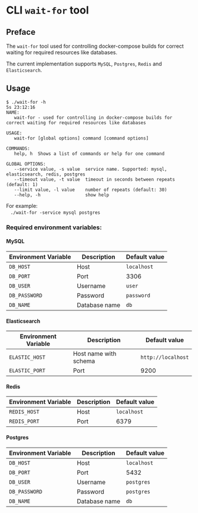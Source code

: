 # CLI `wait-for` tool

## Preface
The `wait-for` tool used for controlling docker-compose builds for correct waiting for required resources like databases.

The current implementation supports `MySQL`, `Postgres`, `Redis` and `Elasticsearch`.

## Usage
```shell
$ ./wait-for -h                                                                                                                                                                                                                                                        5s 23:12:16
NAME:
   wait-for - used for controlling in docker-compose builds for correct waiting for required resources like databases

USAGE:
   wait-for [global options] command [command options] 

COMMANDS:
   help, h  Shows a list of commands or help for one command

GLOBAL OPTIONS:
   --service value, -s value  service name. Supported: mysql, elasticsearch, redis, postgres
   --timeout value, -t value  timeout in seconds between repeats (default: 1)
   --limit value, -l value    number of repeats (default: 30)
   --help, -h                 show help

```

For example:  
&nbsp;&nbsp;&nbsp;```./wait-for -service mysql postgres```

### Required environment variables:
#### MySQL
|Environment Variable|Description|Default value|
| --- | --- | --- |
|`DB_HOST`|Host|`localhost`|
|`DB_PORT`|Port|3306|
|`DB_USER`|Username|`user`|
|`DB_PASSWORD`|Password|`password`|
|`DB_NAME`|Database name|`db`|
#### Elasticsearch
|Environment Variable|Description|Default value|
| --- | --- | --- |
|`ELASTIC_HOST`|Host name with schema|`http://localhost`|
|`ELASTIC_PORT`|Port|9200|
#### Redis
|Environment Variable|Description|Default value|
| --- | --- | --- |
|`REDIS_HOST`|Host|`localhost`|
|`REDIS_PORT`|Port|6379|
#### Postgres
|Environment Variable|Description|Default value|
| --- | --- | --- |
|`DB_HOST`|Host|`localhost`|
|`DB_PORT`|Port|5432|
|`DB_USER`|Username|`postgres`|
|`DB_PASSWORD`|Password|`postgres`|
|`DB_NAME`|Database name|`db`|
